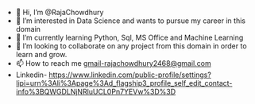 - 👋 Hi, I’m @RajaChowdhury
- 👀 I’m interested in Data Science and wants to pursue my career in this domain
- 🌱 I’m currently learning Python, Sql, MS Office and Machine Learning 
- 💞️ I’m looking to collaborate on any project from this domain in order to learn and grow.
- 📫 How to reach me gmail-rajachowdhury2468@gmail.com
- Linkedin- https://www.linkedin.com/public-profile/settings?lipi=urn%3Ali%3Apage%3Ad_flagship3_profile_self_edit_contact-info%3BQWGDLNjNRluUCL0Pn7YEVw%3D%3D

<!---
RajaChowdhury/RajaChowdhury is a ✨ special ✨ repository because its `README.md` (this file) appears on your GitHub profile.
You can click the Preview link to take a look at your changes.
--->
